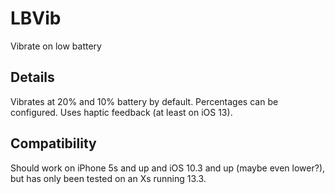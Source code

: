# LBVib
Vibrate on low battery
## Details
Vibrates at 20% and 10% battery by default. Percentages can be configured. Uses haptic feedback (at least on iOS 13).
## Compatibility
Should work on iPhone 5s and up and iOS 10.3 and up (maybe even lower?), but has only been tested on an Xs running 13.3.
